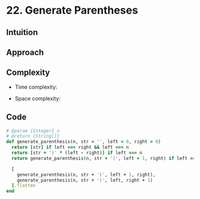 # 22. Generate Parentheses

## Intuition

## Approach
<!-- Describe your approach to solving the problem. -->

## Complexity

- Time complexity:
<!-- Add your time complexity here, e.g. $$O(n)$$ -->

- Space complexity:
<!-- Add your space complexity here, e.g. $$O(n)$$ -->

## Code

```ruby
# @param {Integer} n
# @return {String[]}
def generate_parenthesis(n, str = '', left = 0, right = 0)
  return [str] if left === right && left === n
  return [str + ')' * (left - right)] if left === n
  return generate_parenthesis(n, str + '(', left + 1, right) if left === right

  [
    generate_parenthesis(n, str + '(', left + 1, right),
    generate_parenthesis(n, str + ')', left, right + 1)
  ].flatten
end

```
